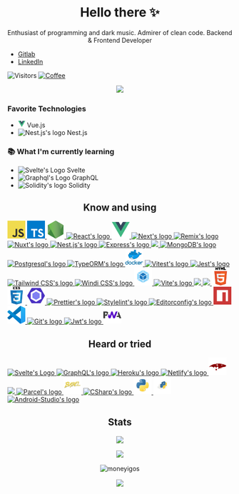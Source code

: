 <h1 align="center">Hello there ✨</h1>

<p align="center">
  Enthusiast of programming and dark music. Admirer of clean code. Backend & Frontend Developer

- [Gitlab](https://gitlab.com/Mnigos)
- [LinkedIn](https://www.linkedin.com/in/igor-makowski-b30684206)

![Visitors](https://komarev.com/ghpvc/?username=MoneyIgos) [![Coffee](https://badgen.net/badge/Buy%20Me/A%20Coffee/purple?icon=kofi)](https://www.buymeacoffee.com/mnigos)

</p>

<p align="center">
    <img src="https://github-profile-trophy.vercel.app/?username=Mnigos&theme=onedark">
</p>

### Favorite Technologies

- <img width="16" src="https://raw.githubusercontent.com/github/explore/master/topics/vue/vue.png" alt="Vue's logo" /> Vue.js
- <img width="16" src="https://seeklogo.com/images/N/nestjs-logo-09342F76C0-seeklogo.com.png" alt="Nest.js's logo" /> Nest.js

### 📚 What I'm currently learning

- <img src="https://upload.wikimedia.org/wikipedia/commons/thumb/1/1b/Svelte_Logo.svg/199px-Svelte_Logo.svg.png" width="16" alt="Svelte's Logo" /> Svelte
- <img src="https://upload.wikimedia.org/wikipedia/commons/thumb/1/17/GraphQL_Logo.svg/1200px-GraphQL_Logo.svg.png" width="16" alt="Graphql's Logo" /> GraphQL
- <img height="16" src="https://upload.wikimedia.org/wikipedia/commons/thumb/9/98/Solidity_logo.svg/1200px-Solidity_logo.svg.png" alt="Solidity's logo" /> Solidity

<h2 align="center">Know and using</h2>

<a title="Javascript" href="https://developer.mozilla.org/en-US/docs/Web/JavaScript">
  <img
    width="40"
    src="https://raw.githubusercontent.com/github/explore/master/topics/javascript/javascript.png"
    alt="Javascript's logo"
  />
</a>
<a title="Typescript" href="https://www.typescriptlang.org/">
  <img
    width="40"
    src="https://raw.githubusercontent.com/github/explore/master/topics/typescript/typescript.png"
    alt="Typescript's logo"
  />
</a>
<a title="Nodejs" href="https://nodejs.org/">
  <img
    width="40"
    src="https://raw.githubusercontent.com/github/explore/master/topics/nodejs/nodejs.png"
    alt="Nodejs's logo"
  />
</a>
<a title="React" href="https://reactjs.org/">
  <img
    src="https://sujanbyanjankar.com.np/wp-content/uploads/2019/01/React.js_logo-512.png"
    width="40"
    alt="React's logo"
  />
</a>
<a title="Vue" href="http://vuejs.org/">
  <img
    width="40"
    src="https://raw.githubusercontent.com/github/explore/master/topics/vue/vue.png"
    alt="Vue's logo"
  />
</a>
<a title="Next" href="https://nextjs.org/">
  <img
    width="40"
    src="https://camo.githubusercontent.com/92ec9eb7eeab7db4f5919e3205918918c42e6772562afb4112a2909c1aaaa875/68747470733a2f2f6173736574732e76657263656c2e636f6d2f696d6167652f75706c6f61642f76313630373535343338352f7265706f7369746f726965732f6e6578742d6a732f6e6578742d6c6f676f2e706e67"
    alt="Next's logo"
  />
</a>
<a title="Remix" href="https://remix.run">
  <img
    width="40"
    src="https://pbs.twimg.com/profile_images/1425897037602586625/ID6pueIo_400x400.png"
    alt="Remix's logo"
  />
</a>
<a title="Nuxt" href="https://nuxtjs.org/">
  <img
    width="40"
    src="https://avatars3.githubusercontent.com/u/23360933?s=280&v=4"
    alt="Nuxt's logo"
  />
</a>
<a title="Nest.js" href="https://nestjs.com/">
  <img
    width="40"
    src="https://seeklogo.com/images/N/nestjs-logo-09342F76C0-seeklogo.com.png"
    alt="Nest.js's logo"
  />
</a>
<a title="Express" href="https://expressjs.com/">
  <img
    width="40"
    src="https://www.mindrops.com/images/expressJS.png"
    alt="Express's logo"
  />
</a>
<a title="Strapi" href="https://strapi.io">
  <img
    width="40"
    src="https://super-static-assets.s3.amazonaws.com/e7c0f16c-8bd3-4c76-8075-4c86f986e1b2/uploads/favicon/9c68ae10-0a8a-4e3f-9084-3625b19df9cb.png"
  />
</a>
<a title="Mongodb" href="https://www.mongodb.com/">
  <img
    width="40"
    src="https://miro.medium.com/v2/resize:fit:512/1*doAg1_fMQKWFoub-6gwUiQ.png"
    alt="MongoDB's logo"
  />
</a>
<a title="Postgresql" href="https://www.postgresql.org/">
  <img
    src="https://upload.wikimedia.org/wikipedia/commons/thumb/2/29/Postgresql_elephant.svg/1985px-Postgresql_elephant.svg.png"
    alt="Postgresql's logo"
    width="40"
  />
</a>
<a title="TypeORM" href="https://typeorm.io/#/">
  <img
    width="40"
    src="https://avatars.githubusercontent.com/u/20165699?s=200&v=4"
    alt="TypeORM's logo"
  />
</a>
<a title="Docker" href="https://www.docker.com/">
  <img
    width="40"
    src="https://raw.githubusercontent.com/github/explore/master/topics/docker/docker.png"
    alt="Docker's logo"
  />
</a>
<a title="Vitest" href="https://vitest.dev/">
  <img width="40" src="https://vitest.dev/logo-shadow.svg" alt="Vitest's logo" />
</a>
<a title="Jest" href="https://jestjs.io/">
  <img
    height="40"
    src="https://seeklogo.com/images/J/jest-logo-F9901EBBF7-seeklogo.com.png"
    alt="Jest's logo"
  />
</a>
<a title="Tailwind CSS" href="https://tailwindcss.com/">
  <img
    width="40"
    src="https://camo.githubusercontent.com/bcd4bda49ef6cd9537db065920f4f4f6ac670eae0e0adf2c5133c19b319f1574/68747470733a2f2f627261646c632e67616c6c65727963646e2e76736173736574732e696f2f657874656e73696f6e732f627261646c632f7673636f64652d7461696c77696e646373732f302e322e302f313535383034303536333634392f4d6963726f736f66742e56697375616c53747564696f2e53657276696365732e49636f6e732e44656661756c74"
    alt="Tailwind CSS's logo"
  />
</a>
<a title="Windi CSS" href="https://windicss.org/">
  <img
    width="40"
    src="https://windicss.org/assets/logo.svg"
    alt="Windi CSS's logo"
  />
</a>
<a title="Webpack" href="https://webpack.js.org/">
  <img
    width="40"
    src="https://raw.githubusercontent.com/github/explore/master/topics/webpack/webpack.png"
    alt="Webpack's logo"
  />
</a>
<a title="Vite" href="https://vitejs.dev">
  <img
    width="40"
    src="https://camo.githubusercontent.com/61e102d7c605ff91efedb9d7e47c1c4a07cef59d3e1da202fd74f4772122ca4e/68747470733a2f2f766974656a732e6465762f6c6f676f2e737667"
    alt="Vite's logo"
  />
</a>
<a title="Vercel" href="https://vercel.com">
  <img width="40" src="https://www.svgrepo.com/show/327408/logo-vercel.svg" />
</a>
<a title="Railway" href="https://railway.app">
  <img width="40" src="https://railway.app/brand/logo-dark.svg" />
</a>
<a title="Html" href="https://www.w3.org/html/">
  <img
    width="40"
    src="https://raw.githubusercontent.com/github/explore/master/topics/html/html.png"
    alt="Html's logo"
  />
</a>
<a title="Css" href="https://css-tricks.com/">
  <img
    width="40"
    src="https://raw.githubusercontent.com/github/explore/master/topics/css/css.png"
    alt="Css's logo"
  />
</a>
<a title="Eslint" href="https://eslint.org/">
  <img
    width="40"
    src="https://raw.githubusercontent.com/github/explore/master/topics/eslint/eslint.png"
    alt="Eslint's logo"
  />
</a>
<a title="Prettier" href="https://prettier.io/">
  <img
    width="40"
    src="https://avatars2.githubusercontent.com/u/25822731?s=400&v=4"
    alt="Prettier's logo"
  />
</a>
<a title="Stylelint" href="https://stylelint.io/">
  <img
    width="40"
    src="https://cdn.worldvectorlogo.com/logos/stylelint.svg"
    alt="Stylelint's logo"
  />
</a>
<a title="Editorconfig" href="https://editorconfig.org/">
  <img
    width="40"
    src="https://panic.com/blog/wp-content/uploads/2015/02/edcon_color_transbg2.png"
    alt="Editorconfig's logo"
  />
</a>
<a title="Npm" href="https://www.npmjs.com/">
  <img
    width="40"
    src="https://raw.githubusercontent.com/github/explore/master/topics/npm/npm.png"
    alt="Npm's logo"
  />
</a>
<a title="Visual-studio-code" href="https://code.visualstudio.com/">
  <img
    width="40"
    src="https://raw.githubusercontent.com/github/explore/master/topics/visual-studio-code/visual-studio-code.png"
    alt="Visual-studio-code's logo"
  />
</a>
<a title="Git" href="https://git-scm.com/">
  <img
    width="40"
    src="https://www.vectorlogo.zone/logos/git-scm/git-scm-icon.svg"
    alt="Git's logo"
  />
</a>
<a title="Jwt" href="https://jwt.io/">
  <img width="40" src="https://jwt.io/img/pic_logo.svg" alt="Jwt's logo" />
</a>
<a title="Pwa" href="https://web.dev/progressive-web-apps/">
  <img
    width="40"
    src="https://raw.githubusercontent.com/github/explore/master/topics/pwa/pwa.png"
    alt="Pwa's logo"
  />
</a>

<h2 align="center">Heard or tried</h2>

<a title="Svelte" href="https://svelte.dev">
  <img
    src="https://creazilla-store.fra1.digitaloceanspaces.com/icons/3257070/file-type-svelte-icon-md.png"
    width="40"
    alt="Svelte's Logo"
  />
</a>
<a title="GraphQL" href="https://graphql.org">
  <img
    src="https://upload.wikimedia.org/wikipedia/commons/thumb/1/17/GraphQL_Logo.svg/1200px-GraphQL_Logo.svg.png"
    width="40"
    alt="GraphQL's logo"
  />
</a>
<a title="Heroku" href="https://heroku.com/">
  <img
    height="40"
    src="https://www.nicepng.com/png/full/223-2233246_heroku-logo-salesforce-heroku.png"
    alt="Heroku's logo"
  />
</a>
<a title="Netlify" href="https://www.netlify.com/">
  <img
    width="40"
    src="https://cdn.iconscout.com/icon/free/png-256/netlify-3628945-3030170.png"
    alt="Netlify's logo"
  />
</a>
<a title="Mongoose" href="https://mongoosejs.com/">
  <img
    width="40"
    src="https://raw.githubusercontent.com/github/explore/master/topics/mongoose/mongoose.png"
    alt="Mongoose's logo"
  />
</a>
<a title="Vuetify" href="https://vuetifyjs.com">
  <img
    height="40"
    src="https://seeklogo.com/images/V/vuetify-logo-3BCF73C928-seeklogo.com.png"
  />
</a>
<a title="Parcel" href="https://parceljs.org/">
  <img
    height="40"
    src="https://www.pngkit.com/png/full/516-5165803_package-icon-3d-png-parcel-js.png"
    alt="Parcel's logo"
  />
</a>
<a title="Babel" href="https://babeljs.io/">
  <img
    width="40"
    src="https://raw.githubusercontent.com/github/explore/master/topics/babel/babel.png"
    alt="Babel's logo"
  />
</a>
<a title="CSharp" href="http://www.cplusplus.com/">
  <img
    height="40"
    src="https://seeklogo.com/images/C/c-sharp-c-logo-02F17714BA-seeklogo.com.png"
    alt="CSharp's logo"
  />
</a>
<a title="Python" href="https://www.python.org/">
  <img
    width="40"
    src="https://raw.githubusercontent.com/github/explore/master/topics/python/python.png"
    alt="Python's logo"
  />
</a>
<a title="Pip" href="https://pypi.org/project/pip/">
  <img
    width="40"
    src="https://raw.githubusercontent.com/github/explore/master/topics/pip/pip.png"
    alt="Pip's logo"
   />
</a>
<a tltle="Android-Studio" href="https://developer.android.com">
  <img
    width="40"
    src="https://img.dobreprogramy.pl/Images/ToolIcon/16899/20151002134819_0.png"
    alt="Android-Studio's logo"
  />
</a>

<h2 align="center">Stats</h2>

<p align="center">
  <img align="center" src="https://github-readme-stats.vercel.app/api/top-langs/?username=Mnigos&layout=compact&theme=tokyonight" />
</p>
<p align="center">
  <img align="center" src="https://github-readme-stats.vercel.app/api?username=Mnigos&count_private=true&show_icons=true&theme=tokyonight" />
</p>
<p align="center"><img align="center" src="https://github-readme-streak-stats.herokuapp.com/?user=Mnigos&theme=tokyonight" alt="moneyigos" /></p>
<p align="center">
  <img align="center" src="https://github-readme-stats.vercel.app/api/wakatime?username=MoneyIgos&layout=compact&theme=tokyonight" />
</p>
